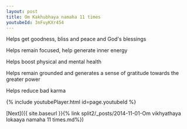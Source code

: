 ```yaml
---
layout: post
title: Om Kakhubhaya namaha 11 times
youtubeId: 3nFuyKXr454
---
```

 
 
Helps get goodness, bliss and peace and God's blessings
 
Helps remain focused, help generate inner energy 
 
Helps boost physical and mental health 
 
Helps remain grounded and generates a sense of gratitude towards the greater power 
 
Helps reduce bad karma
 
 
 
 


{% include youtubePlayer.html id=page.youtubeId %}
 
[Next]({{ site.baseurl }}{% link  split2/_posts/2014-11-01-Om vikhyathaya lokaaya namaha 11 times.md%})
 
